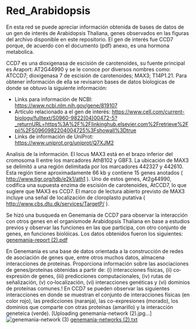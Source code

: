 # Red_Arabidopsis
En esta red se puede apreciar información obtenida de bases de datos de un gen de interés de Arabidopsis Thaliana, genes observados en las figuras del archivo disponible en este repositorio.
El gen de interés fue  CCD7 porque, de acuerdo con el documento (pdf) anexo, es una hormona metabolica. 

CCD7 es una dioxigenasa de escisión de carotenoides, su fuente principal es Araport: AT2G44990 y se le conoce por diversos nombres como: ATCCD7; dioxigenasa 7 de escisión de carotenoides; MAX3; T14P1.21.
Para obtener información de ella se revisaron bases de datos biologicas de donde se obtuvo la siguiente información:
- Links para información de NCBI: https://www.ncbi.nlm.nih.gov/gene/819107
- Artículo relacionado a el gen de interés: https://www.cell.com/current-biology/fulltext/S0960-9822(04)00472-5?_returnURL=https%3A%2F%2Flinkinghub.elsevier.com%2Fretrieve%2Fpii%2FS0960982204004725%3Fshowall%3Dtrue
- Links de información de UniProt: https://www.uniprot.org/uniprot/Q7XJM2

Analisis de la información.
El locus MAX3 está en el brazo inferior del cromosoma II entre los marcadores AthB102 y GBF3. La ubicación de MAX3 se delimitó a una región delimitada por los marcadores 442327 y 442610. Esta región tiene aproximadamente 66 kb y contiene 15 genes anotados ( http://www.tigr.org/tdb/e2k1/ath1 ). Uno de estos genes, At2g44990, codifica una supuesta enzima de escisión de carotenoides, AtCCD7, lo que sugiere que MAX3 es CCD7.
El marco de lectura abierto previsto de MAX3 incluye una señal de localización de cloroplasto putativa ( http://www.cbs.dtu.dk/services/TargetP/ ).

Se hizó una busqueda en Genemania de CCD7 para observar la interacción con otros genes en el organismode Arabidopsis Thaliana en base a estudios previos y observar las funciones en las que participa, con otro conjunto de genes, en funciones biolóicas. 
Los datos obtenidos fueron los siguientes: [genemania-report (2).pdf](https://github.com/Miroslava2082/Red_Arabidopsis/files/6722464/genemania-report.2.pdf)

En Genemania es una base de datos orientada a la construcción de redes de asociación de genes que, entre otros muchos datos, almacena interacciones de proteínas. Proporciona  información  sobre  las  asociaciones  de  genes/proteínas obtenidas a  partir  de: (i)  interacciones  físicas, (ii)  co‐expresión  de genes, (iii)  predicciones computacionales, (iv) rutas de señalización, (v) co‐localización, (vi) interacciones genéticas y (vi) dominios de proteínas comunes.!
En CCD7 se pueden observar las siguientes interacciones en donde se muestran el conjunto de interacciones físicas (en color rojo), las predicciones (naranja), las co-expresiones (morado), los dominios que comparte con otras proteínas (amarillo) y la interacción geneteica (verde).
[Uploading genemania-network (2).jpg…]
![genemania-network (3)](https://user-images.githubusercontent.com/85301570/123563655-88bd7900-d77b-11eb-9f7a-db6fdf50aebb.jpg)
[genemania-networks (2).txt](https://github.com/Miroslava2082/Red_Arabidopsis/files/6722503/genemania-networks.2.txt)
